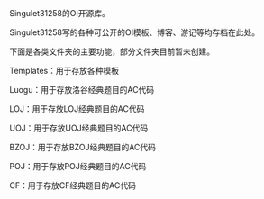 Singulet31258的OI开源库。

Singulet31258写的各种可公开的OI模板、博客、游记等均存档在此处。

下面是各类文件夹的主要功能，部分文件夹目前暂未创建。

Templates：用于存放各种模板

Luogu：用于存放洛谷经典题目的AC代码

LOJ：用于存放LOJ经典题目的AC代码

UOJ：用于存放UOJ经典题目的AC代码

BZOJ：用于存放BZOJ经典题目的AC代码

POJ：用于存放POJ经典题目的AC代码

CF：用于存放CF经典题目的AC代码
